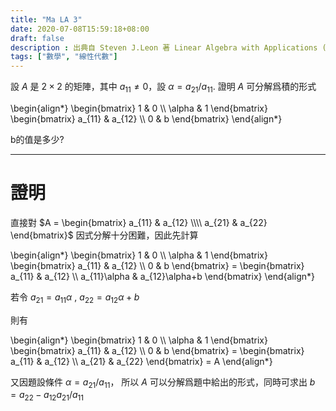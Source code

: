 ```yaml
---
title: "Ma LA 3"
date: 2020-07-08T15:59:18+08:00
draft: false
description : 出典自 Steven J.Leon 著 Linear Algebra with Applications (Ninth Edition) Page.42
tags: ["數學", "線性代數"]
---
```


設 $A$ 是 $2 \times 2$ 的矩陣，其中 $a_{11} \neq 0$，設 $\alpha = a_{21}/a_{11}$. 證明 $A$ 可分解爲積的形式

\begin{align*}
\begin{bmatrix}
1 & 0 \\\\
\alpha & 1
\end{bmatrix}
\begin{bmatrix}
a_{11} & a_{12} \\\\
0 & b
\end{bmatrix}
\end{align*}

b的值是多少?

---

# 證明

直接對 $A = \begin{bmatrix} a_{11} & a_{12} \\\\ a_{21} & a_{22} \end{bmatrix}$ 因式分解十分困難，因此先計算

\begin{align*}
\begin{bmatrix}
1 & 0 \\\\
\alpha & 1
\end{bmatrix}
\begin{bmatrix}
a_{11} & a_{12} \\\\
0 & b
\end{bmatrix} =
\begin{bmatrix}
a_{11} & a_{12} \\\\
a_{11}\alpha & a_{12}\alpha+b
\end{bmatrix} 
\end{align*}

若令 $a_{21} = a_{11}\alpha$ , $a_{22} = a_{12}\alpha+b$

則有

\begin{align*}
\begin{bmatrix}
1 & 0 \\\\
\alpha & 1
\end{bmatrix}
\begin{bmatrix}
a_{11} & a_{12} \\\\
0 & b
\end{bmatrix} =
\begin{bmatrix}
a_{11} & a_{12} \\\\
a_{21} & a_{22}
\end{bmatrix} = A
\end{align*}

又因題設條件 $\alpha = a_{21}/a_{11}$， 所以 $A$ 可以分解爲題中給出的形式，同時可求出 $b = a_{22} - a_{12}a_{21}/a_{11}$
